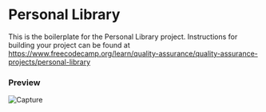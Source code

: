 # Personal Library

This is the boilerplate for the Personal Library project. Instructions for building your project can be found at https://www.freecodecamp.org/learn/quality-assurance/quality-assurance-projects/personal-library

### Preview

![Capture](https://github.com/user-attachments/assets/6defb7ad-a78e-4c8e-99ef-13496eddf9eb)
